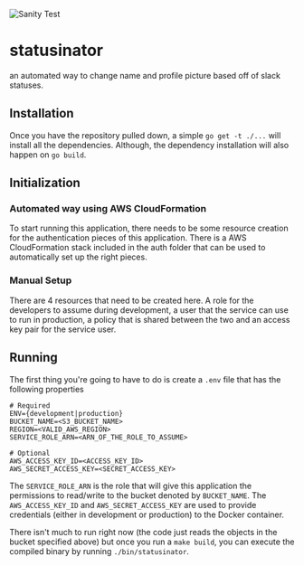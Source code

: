 ![Sanity Test](https://github.com/hash-gaming/statusinator/workflows/Sanity%20Test/badge.svg)
# statusinator

an automated way to change name and profile picture based off of slack statuses.

## Installation

Once you have the repository pulled down, a simple `go get -t ./...` will install all the dependencies. Although, the dependency installation will also happen on `go build`.

## Initialization

### Automated way using AWS CloudFormation

To start running this application, there needs to be some resource creation for the authentication pieces of this application. There is a AWS CloudFormation stack included in the auth folder that can be used to automatically set up the right pieces. 

### Manual Setup

There are 4 resources that need to be created here. A role for the developers to assume during development, a user that the service can use to run in production, a policy that is shared between the two and an access key pair for the service user. 

## Running

The first thing you're going to have to do is create a `.env` file that has the following properties

```
# Required
ENV={development|production}
BUCKET_NAME=<S3_BUCKET_NAME>
REGION=<VALID_AWS_REGION>
SERVICE_ROLE_ARN=<ARN_OF_THE_ROLE_TO_ASSUME>

# Optional
AWS_ACCESS_KEY_ID=<ACCESS_KEY_ID>
AWS_SECRET_ACCESS_KEY=<SECRET_ACCESS_KEY>
```

The `SERVICE_ROLE_ARN` is the role that will give this application the permissions to read/write to the bucket denoted by `BUCKET_NAME`. The `AWS_ACCESS_KEY_ID` and `AWS_SECRET_ACCESS_KEY` are used to provide credentials (either in development or production) to the Docker container.

There isn't much to run right now (the code just reads the objects in the bucket specified above) but once you run a `make build`, you can execute the compiled binary by running `./bin/statusinator`.
